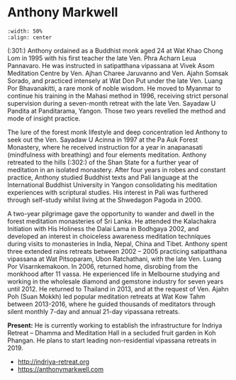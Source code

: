 # Anthony Markwell

```{image} anthony-markwell.jpg
:width: 50%
:align: center
```

(:301:) Anthony  ordained  as  a  Buddhist  monk  aged  24  at  Wat  Khao  Chong 
Lom in 1995 with his first teacher the late Ven. Phra Acharn Leua Pannavaro. He was instructed in satipatthana vipassana at Vivek Asom Meditation 
Centre by Ven. Ajhan Charee Jaruvanno and Ven. Ajahn Somsak Sorado, and 
practiced intensely at Wat Don Put under the late Ven. Luang Por Bhavanakitti, a rare monk of noble wisdom. He moved to Myanmar to continue his 
training in the Mahasi method in 1996, receiving strict personal supervision 
during a seven-month retreat with the late  Ven. Sayadaw U Pandita at Panditarama, Yangon. Those two years revelled the method and mode of insight 
practice.

The lure of the forest monk lifestyle and deep concentration led Anthony 
to seek out the Ven. Sayadaw U Acinna in 1997 at the Pa Auk Forest Monastery, where he received instruction for a year in anapanasati (mindfulness 
with breathing) and four elements meditation. Anthony retreated to the hills 
 (:302:) of the Shan State for a further year of meditation in an isolated monastery. 
After four years in robes and constant practice, Anthony studied Buddhist 
texts and Pali language at the International Buddhist University in Yangon 
consolidating his meditation experiences with scriptural studies. His interest in Pali was furthered through self-study whilst living at the Shwedagon 
Pagoda in 2000.

A two-year pilgrimage gave the opportunity to wander and dwell in the 
forest meditation monasteries of Sri Lanka. He attended the Kalachakra Initiation with His Holiness the Dalai Lama in Bodhgaya 2002, and developed 
an  interest  in  choiceless  awareness  meditation  techniques  during  visits  to 
monasteries in India, Nepal, China and Tibet.  Anthony spent three extended 
rains retreats between 2002 – 2005 practicing satipatthana vipassana at Wat 
Pitsoparam, Ubon Ratchathani, with the late Ven. Luang Por Visarnkemakoon. In  2006, returned home, disrobing from the monkhood after 11 vassa. 
He experienced life in Melbourne studying and working in the wholesale diamond and gemstone industry for seven years until 2012. He returned 
to Thailand in 2013, and at the request of Ven. Ajahn Poh (Suan Mokkh) led 
popular meditation retreats at Wat Kow Tahm between 2013-2016, where he 
guided  thousands  of  meditators  through  silent  monthly  7-day    and  annual 
21-day vipassana retreats.

**Present:** He  is  currently  working  to  establish  the  infrastructure  for  Indriya 
Retreat – Dhamma and Meditation Hall in a secluded fruit garden in Koh 
Phangan. He plans to start leading non-residential vipassana retreats in 2019.

* http://indriya-retreat.org
* https://anthonymarkwell.com
